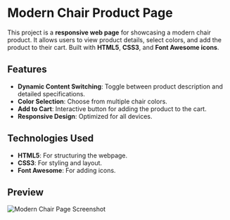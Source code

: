 # Modern Chair Product Page

This project is a **responsive web page** for showcasing a modern chair product. It allows users to view product details, select colors, and add the product to their cart. Built with **HTML5**, **CSS3**, and **Font Awesome icons**.

## Features

- **Dynamic Content Switching**: Toggle between product description and detailed specifications.
- **Color Selection**: Choose from multiple chair colors.
- **Add to Cart**: Interactive button for adding the product to the cart.
- **Responsive Design**: Optimized for all devices.

## Technologies Used

- **HTML5**: For structuring the webpage.
- **CSS3**: For styling and layout.
- **Font Awesome**: For adding icons.

## Preview

![Modern Chair Page Screenshot](https://github.com/user-attachments/assets/c2b72f22-9195-4963-b866-6cfbbb0f08ca)



